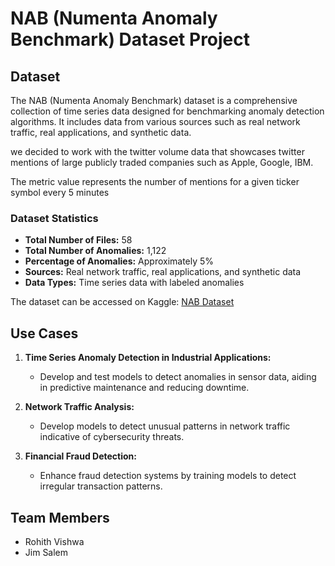 # NAB (Numenta Anomaly Benchmark) Dataset Project

## Dataset

The NAB (Numenta Anomaly Benchmark) dataset is a comprehensive collection of time series data designed for benchmarking anomaly detection algorithms. It includes data from various sources such as real network traffic, real applications, and synthetic data.

we decided to work with the twitter volume data that showcases twitter  mentions of large publicly traded companies such as Apple, Google, IBM. 

The metric value represents the number of mentions for a given ticker symbol every 5 minutes

### Dataset Statistics

- **Total Number of Files:** 58
- **Total Number of Anomalies:** 1,122
- **Percentage of Anomalies:** Approximately 5%
- **Sources:** Real network traffic, real applications, and synthetic data
- **Data Types:** Time series data with labeled anomalies

The dataset can be accessed on Kaggle: [NAB Dataset](https://www.kaggle.com/datasets/boltzmannbrain/nab)

## Use Cases

1. **Time Series Anomaly Detection in Industrial Applications:**
   - Develop and test models to detect anomalies in sensor data, aiding in predictive maintenance and reducing downtime.

2. **Network Traffic Analysis:**
   - Develop models to detect unusual patterns in network traffic indicative of cybersecurity threats.

3. **Financial Fraud Detection:**
   - Enhance fraud detection systems by training models to detect irregular transaction patterns.
  


## Team Members

- Rohith Vishwa
- Jim Salem
